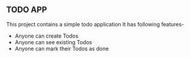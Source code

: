 ## TODO APP

This project contains a simple todo application
It has following features-

- Anyone can create Todos
- Anyone can see existing Todos
- Anyone can mark their Todos as done